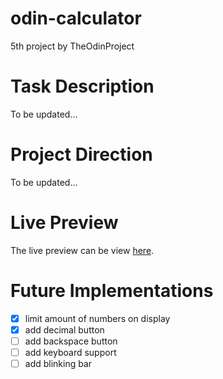 # odin-calculator
5th project by TheOdinProject

# Task Description
To be updated...

# Project Direction
To be updated...

# Live Preview
The live preview can be view [here](https://syfq-isml.github.io/odin-calculator/).

# Future Implementations
- [x] limit amount of numbers on display
- [x] add decimal button
- [ ] add backspace button
- [ ] add keyboard support
- [ ] add blinking bar